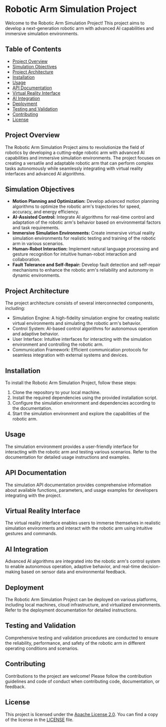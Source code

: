 # Robotic Arm Simulation Project

Welcome to the Robotic Arm Simulation Project! This project aims to develop a next-generation robotic arm with advanced AI capabilities and immersive simulation environments.

## Table of Contents

- [Project Overview](#project-overview)
- [Simulation Objectives](#simulation-objectives)
- [Project Architecture](#project-architecture)
- [Installation](#installation)
- [Usage](#usage)
- [API Documentation](#api-documentation)
- [Virtual Reality Interface](#virtual-reality-interface)
- [AI Integration](#ai-integration)
- [Deployment](#deployment)
- [Testing and Validation](#testing-and-validation)
- [Contributing](#contributing)
- [License](#license)

## Project Overview

The Robotic Arm Simulation Project aims to revolutionize the field of robotics by developing a cutting-edge robotic arm with advanced AI capabilities and immersive simulation environments. The project focuses on creating a versatile and adaptable robotic arm that can perform complex tasks autonomously while seamlessly integrating with virtual reality interfaces and advanced AI algorithms.

## Simulation Objectives

- **Motion Planning and Optimization:** Develop advanced motion planning algorithms to optimize the robotic arm's trajectories for speed, accuracy, and energy efficiency.
- **AI-Assisted Control:** Integrate AI algorithms for real-time control and adaptation of the robotic arm's behavior based on environmental factors and task requirements.
- **Immersive Simulation Environments:** Create immersive virtual reality simulation environments for realistic testing and training of the robotic arm in various scenarios.
- **Human-Robot Interaction:** Implement natural language processing and gesture recognition for intuitive human-robot interaction and collaboration.
- **Fault Tolerance and Self-Repair:** Develop fault detection and self-repair mechanisms to enhance the robotic arm's reliability and autonomy in dynamic environments.

## Project Architecture

The project architecture consists of several interconnected components, including:
- Simulation Engine: A high-fidelity simulation engine for creating realistic virtual environments and simulating the robotic arm's behavior.
- Control System: AI-based control algorithms for autonomous operation and adaptive behavior.
- User Interface: Intuitive interfaces for interacting with the simulation environment and controlling the robotic arm.
- Communication Framework: Efficient communication protocols for seamless integration with external systems and devices.

## Installation

To install the Robotic Arm Simulation Project, follow these steps:
1. Clone the repository to your local machine.
2. Install the required dependencies using the provided installation script.
3. Configure the simulation environment and dependencies according to the documentation.
4. Start the simulation environment and explore the capabilities of the robotic arm.

## Usage

The simulation environment provides a user-friendly interface for interacting with the robotic arm and testing various scenarios. Refer to the documentation for detailed usage instructions and examples.

## API Documentation

The simulation API documentation provides comprehensive information about available functions, parameters, and usage examples for developers integrating with the project.

## Virtual Reality Interface

The virtual reality interface enables users to immerse themselves in realistic simulation environments and interact with the robotic arm using intuitive gestures and commands.

## AI Integration

Advanced AI algorithms are integrated into the robotic arm's control system to enable autonomous operation, adaptive behavior, and real-time decision-making based on sensor data and environmental feedback.

## Deployment

The Robotic Arm Simulation Project can be deployed on various platforms, including local machines, cloud infrastructure, and virtualized environments. Refer to the deployment documentation for detailed instructions.

## Testing and Validation

Comprehensive testing and validation procedures are conducted to ensure the reliability, performance, and safety of the robotic arm in different operating conditions and scenarios.

## Contributing

Contributions to the project are welcome! Please follow the contribution guidelines and code of conduct when contributing code, documentation, or feedback.

## License

This project is licensed under the [Apache License 2.0](LICENSE). You can find a copy of the license in the [LICENSE](LICENSE) file.
